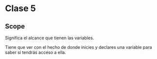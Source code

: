 # Clase 5 


## Scope 

Significa el alcance que tienen las variables.

Tiene que ver con el hecho de donde inicies y declares una variable para saber sí tendrás acceso a ella. 